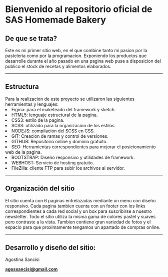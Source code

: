 <h1>Bienvenido al repositorio oficial de SAS Homemade Bakery</h1>
<h2>De que se trata?</h2>
Este es mi primer sitio web, en el que combine tanto mi pasion por la pasteleria como por la programacion. Exponiendo los productos que desarrolle durante el año pasado en una pagina web puse a disposicion del publico el stock de recetas y alimentos elaborados.
<hr>
<h2>Estructura</h2>
Para la realizacion de este proyecto se utilizaron las siguientes herramientas y lenguajes:
<li>Figma: para el maketeado del framework y sketch.
<li>HTML5: lenguaje estructural de la pagina.
<li>CSS3: estilo de la pagina.
<li>SCSS: utilizado para la organizacion de los estilos.
<li>NODEJS: compilacion del SCSS en CSS.
<li>GIT: Creacion de ramas y control de versiones.
<li>GITHUB: Repositorio online y dominio gratuito.
<li>SEO: Herramientas correspondientes para mejorar el posicionamiento web de la pagina.
<li>BOOTSTRAP: Diseño responsivo y utilidades de framework.
<li>WEBHOST: Servicio de hosting gratuito.
<li>FileZilla: cliente FTP para subir los archivos al servidor.
<hr>
<h2>Organización del sitio</h2>
El sitio cuenta con 6 paginas entrelazadas mediante un menu con diseño responsivo.
Cada pagina tambien cuenta con un footer con los links correspondientes a cada red social y un box para suscribirse a nuestro newsletter.
Todo el sitio utiliza la misma gama de colores pastel y suaves pero contraste a la vista.
Tambien contiene gran variedad de fotos y el espacio para que proximamente tengamos un apartado de compras online.
<hr>
<h2>Desarrollo y diseño del sitio:</h2>
Agostina Sancisi

**agossancisi@gmail.com**